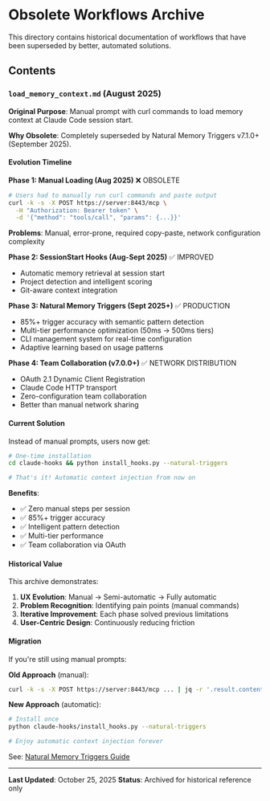 # Obsolete Workflows Archive

This directory contains historical documentation of workflows that have been superseded by better, automated solutions.

## Contents

### `load_memory_context.md` (August 2025)

**Original Purpose**: Manual prompt with curl commands to load memory context at Claude Code session start.

**Why Obsolete**: Completely superseded by Natural Memory Triggers v7.1.0+ (September 2025).

#### Evolution Timeline

**Phase 1: Manual Loading (Aug 2025)** ❌ OBSOLETE
```bash
# Users had to manually run curl commands and paste output
curl -k -s -X POST https://server:8443/mcp \
  -H "Authorization: Bearer token" \
  -d '{"method": "tools/call", "params": {...}}'
```
**Problems**: Manual, error-prone, required copy-paste, network configuration complexity

**Phase 2: SessionStart Hooks (Aug-Sept 2025)** ✅ IMPROVED
- Automatic memory retrieval at session start
- Project detection and intelligent scoring
- Git-aware context integration

**Phase 3: Natural Memory Triggers (Sept 2025+)** ✅ PRODUCTION
- 85%+ trigger accuracy with semantic pattern detection
- Multi-tier performance optimization (50ms → 500ms tiers)
- CLI management system for real-time configuration
- Adaptive learning based on usage patterns

**Phase 4: Team Collaboration (v7.0.0+)** ✅ NETWORK DISTRIBUTION
- OAuth 2.1 Dynamic Client Registration
- Claude Code HTTP transport
- Zero-configuration team collaboration
- Better than manual network sharing

#### Current Solution

Instead of manual prompts, users now get:

```bash
# One-time installation
cd claude-hooks && python install_hooks.py --natural-triggers

# That's it! Automatic context injection from now on
```

**Benefits**:
- ✅ Zero manual steps per session
- ✅ 85%+ trigger accuracy
- ✅ Intelligent pattern detection
- ✅ Multi-tier performance
- ✅ Team collaboration via OAuth

#### Historical Value

This archive demonstrates:
1. **UX Evolution**: Manual → Semi-automatic → Fully automatic
2. **Problem Recognition**: Identifying pain points (manual commands)
3. **Iterative Improvement**: Each phase solved previous limitations
4. **User-Centric Design**: Continuously reducing friction

#### Migration

If you're still using manual prompts:

**Old Approach** (manual):
```bash
curl -k -s -X POST https://server:8443/mcp ... | jq -r '.result.content[0].text'
```

**New Approach** (automatic):
```bash
# Install once
python claude-hooks/install_hooks.py --natural-triggers

# Enjoy automatic context injection forever
```

See: [Natural Memory Triggers Guide](https://github.com/doobidoo/mcp-memory-service/wiki/Natural-Memory-Triggers-v7.1.0)

---

**Last Updated**: October 25, 2025
**Status**: Archived for historical reference only
